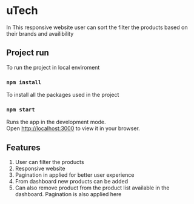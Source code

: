 # uTech

In This responsive website user can sort the filter the products based on their brands and availibility

## Project run

To run the project in local enviroment 

### `npm install`

To install all the packages used in the project  

### `npm start`

Runs the app in the development mode.\
Open [http://localhost:3000](http://localhost:3000) to view it in your browser.

## Features
1. User can filter the products
2. Responsive website
3. Pagination in applied for better user experience
4. From dashboard new products can be added
5. Can also remove product from the product list available in the dashboard. Pagination is also applied here  
